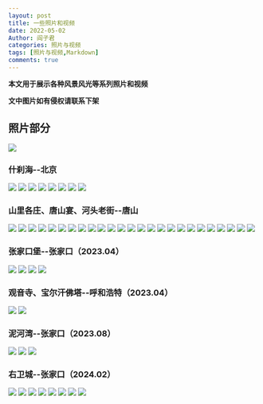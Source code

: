 ```yaml
---
layout: post
title: 一些照片和视频
date: 2022-05-02
Author: 阎子君
categories: 照片与视频
tags: [照片与视频,Markdown]
comments: true
---
```


**本文用于展示各种风景风光等系列照片和视频**

**文中图片如有侵权请联系下架**

## 照片部分

<img src="/images/China-Number-1.png"/>

### 什刹海--北京

<img src="/images/Pictures/1.jpeg"/>

<img src="/images/Pictures/2.jpeg"/>

<img src="/images/Pictures/3.jpeg"/>

<img src="/images/Pictures/4.jpeg"/>

<img src="/images/Pictures/5.jpeg"/>

<img src="/images/Pictures/6.jpeg"/>

<img src="/images/Pictures/7.jpeg"/>

<img src="/images/Pictures/8.jpeg"/>

### 山里各庄、唐山宴、河头老街--唐山

<img src="/images/Pictures/23.PNG"/>

<img src="/images/Pictures/21.PNG"/>

<img src="/images/Pictures/13.PNG"/>

<img src="/images/Pictures/28.PNG"/>

<img src="/images/Pictures/15.PNG"/>

<img src="/images/Pictures/16.PNG"/>

<img src="/images/Pictures/20.PNG"/>

<img src="/images/Pictures/22.PNG"/>

<img src="/images/Pictures/9.PNG"/>

<img src="/images/Pictures/10.PNG"/>

<img src="/images/Pictures/11.PNG"/>

<img src="/images/Pictures/12.PNG"/>

<img src="/images/Pictures/14.PNG"/>

<img src="/images/Pictures/24.PNG"/>

<img src="/images/Pictures/25.PNG"/>

<img src="/images/Pictures/26.PNG"/>

<img src="/images/Pictures/27.PNG"/>

<img src="/images/Pictures/17.PNG"/>

<img src="/images/Pictures/18.PNG"/>

<img src="/images/Pictures/19.PNG"/>

<img src="/images/Pictures/ts1.PNG"/>

<img src="/images/Pictures/ts2.PNG"/>

<img src="/images/Pictures/ts3.PNG"/>

<img src="/images/Pictures/ts4.PNG"/>

<img src="/images/Pictures/ts5.PNG"/>

### 张家口堡--张家口（2023.04）

<img src="/images/Pictures/zjk1.JPG"/>

<img src="/images/Pictures/zjk2 .JPG"/>

<img src="/images/Pictures/zjk3.JPG"/>

<img src="/images/Pictures/zjk4.JPG"/>

### 观音寺、宝尔汗佛塔--呼和浩特（2023.04）

<img src="/images/Pictures/gys.JPG"/>

<img src="/images/Pictures/behft.JPG"/>

### 泥河湾--张家口（2023.08）

<img src="/images/Pictures/nhw1.JPG"/>

<img src="/images/Pictures/nhw2.JPG"/>

<img src="/images/Pictures/nhw3.JPG"/>

### 右卫城--张家口（2024.02）

<img src="/images/Pictures/ywc1.PNG"/>

<img src="/images/Pictures/ywc2.PNG"/>

<img src="/images/Pictures/ywc3.PNG"/>

<img src="/images/Pictures/ywc4.PNG"/>

<img src="/images/Pictures/ywc5.PNG"/>

<img src="/images/Pictures/ywc6.PNG"/>

<img src="/images/Pictures/ywc7.PNG"/>

<img src="/images/Pictures/ywc8.PNG"/>
